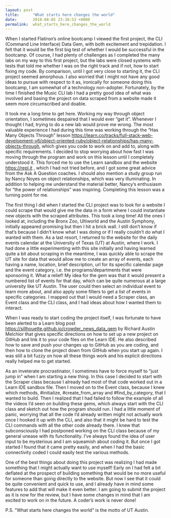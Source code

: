 ```yaml
---
layout: post
title:      "What starts here changes the world"
date:       2018-08-05 23:38:53 +0000
permalink:  what_starts_here_changes_the_world
---
```



When I started Flatiron’s online bootcamp I viewed the first project, the CLI (Command Line Interface) Data Gem, with both excitement and trepidation.  I felt that it would be the first big test of whether I would be successful in the bootcamp.  Of course, I had plenty of challenges as I completed the many labs on my way to this first project, but the labs were closed systems with tests that told me whether I was on the right track and if not, how to start fixing my code.  By comparison, until I got very close to starting it, the CLI project seemed amorphous.  I also worried that I might not have any good ideas to pursue with respect to it as, ironically for someone doing this bootcamp, I am somewhat of a technology non-adopter.  Fortunately, by the time I finished the Music CLI lab I had a pretty good idea of what was involved and basing the project on data scraped from a website made it seem more circumscribed and doable.

It took me a long time to get here.  Working my way through object orientation, I sometimes despaired that I would ever “get it”.  Whenever I thought I had, trying to do a new lab would prove me wrong.  The most valuable experience I had during this time was working through the “Has Many Objects Through” lesson  https://learn.co/tracks/full-stack-web-development-v6/object-oriented-ruby/object-relationships/has-many-objects-through, which gives you code to work on and add to, along with specific requirements.  I decided to stop worrying about how fast I was moving through the program and work on this lesson until I completely understood it.  This forced me to use the Learn sandbox and the website https://repl.it , which I had not tried before, and I got some great advice from the Ask A Question coaches.  I should also mention a study group run by Nancy Noyes on object relationships, which was very illuminating.  In addition to helping me understand the material better, Nancy’s enthusiasm for “the power of relationships” was inspiring.  Completing this lesson was a turning point for me.

The first thing I did when I started the CLI project was to look for a website I could scrape that would give me the data in a form where I could instantiate new objects with the scraped attributes.  This took a long time!  All the ones I looked at, including the Bronx Zoo, Ultiworld and the Austin Symphony, initially appeared promising but then I hit a brick wall.  I still don’t know if that’s because I didn’t know what I was doing or if I really couldn’t do what I wanted with them.  As a last resort, I returned to the website for the daily events calendar at the University of Texas (UT) at Austin, where I work.  I had done a little experimenting with this site initially and having learned quite a bit about scraping in the meantime, I was quickly able to scrape the UT site for data that would allow me to create an array of events, each having a name, location, brief description, url for its specific calendar page and the event category, i.e. the programs/departments that were sponsoring it.  What a relief!  My idea for the gem was that it would present a numbered list of events for that day, which can be quite numerous at a large university like UT Austin.  The user could then select an individual event to learn more about, and also apply some filters to get a list of events in specific categories.  I mapped out that I would need a Scraper class, an Event class and the CLI class, and I had ideas about how I wanted them to interact.

When I was ready to start coding the project itself, I was fortunate to have been alerted to a Learn blog post https://sillhouette.github.io/crowder_news_data_gem  by Richard Austin Melchior that gives specific directions on how to set up a new project on GitHub and link it to your code files on the Learn IDE.  He also described how to save and push your changes up to GitHub as you are coding, and then how to clone the project down from GitHub when you start up again. I was still a bit fuzzy on how all these things work and his explicit directions really helped me to get started.  

As an inveterate procrastinator, I sometimes have to force myself to “just jump in” when I am starting a new thing.  In this case I decided to start with the Scraper class because I already had most of that code worked out in a Learn IDE sandbox file.  Then I moved on to the Event class, because I knew which methods, #initialize, #create_from_array and #find_by_category, that I wanted to build.  Then I realized that I had failed to follow the example of all the videos I’d seen on building these gems, which always start with the CLI class and sketch out how the program should run.  I had a little moment of panic, worrying that all the code I’d already written might not actually work once I hooked it up with the CLI, and also that it might be hard to test the CLI commands with all the other code already there.  I knew that subconsciously I had postponed working on the CLI class because of my general unease with its functionality.  I’ve always found the idea of user input to be mysterious and I am squeamish about coding it.  But once I got started I found that it came pretty easily, and when I had the basic connectivity coded I could easily test the various methods.

One of the best things about doing this project was realizing I had made something that I might actually want to use myself!  Early on I had felt a bit deflated at the prospect of building something that would be no more useful for someone than going directly to the website.  But now I see that it could be quite convenient and quick to use, and I already have in mind some features to add that will make it even better.  I am going to submit the project as it is now for the review, but I have some changes in mind that I am excited to work on in the future.  A coder’s work is never done!

P.S. "What starts here changes the world" is the motto of UT Austin.

